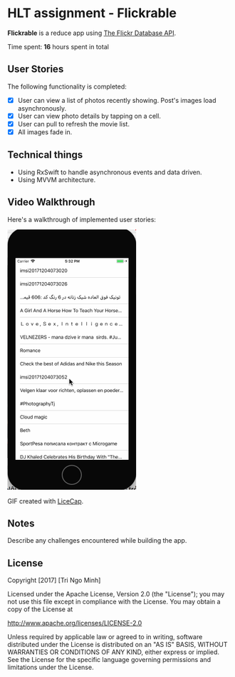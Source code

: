 # HLT assignment - Flickrable

**Flickrable** is a reduce app using [The Flickr Database API](https://www.flickr.com/services/api/).

Time spent: **16** hours spent in total

## User Stories

The following functionality is completed:

- [x] User can view a list of photos recently showing. Post's images load asynchronously.
- [x] User can view photo details by tapping on a cell.
- [x] User can pull to refresh the movie list.
- [x] All images fade in.

## Technical things
- Using RxSwift to handle asynchronous events and data driven.
- Using MVVM architecture.

## Video Walkthrough

Here's a walkthrough of implemented user stories:

![walkthrough.gif](walkthrough.gif)

GIF created with [LiceCap](http://www.cockos.com/licecap/).

## Notes

Describe any challenges encountered while building the app.

## License

Copyright [2017] [Tri Ngo Minh]

Licensed under the Apache License, Version 2.0 (the "License");
you may not use this file except in compliance with the License.
You may obtain a copy of the License at

http://www.apache.org/licenses/LICENSE-2.0

Unless required by applicable law or agreed to in writing, software
distributed under the License is distributed on an "AS IS" BASIS,
WITHOUT WARRANTIES OR CONDITIONS OF ANY KIND, either express or implied.
See the License for the specific language governing permissions and
limitations under the License.